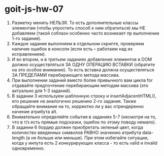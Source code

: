 # goit-js-hw-07

1. Разметку менять НЕЛЬЗЯ. То есть дополнительные классы элементам (чтобы упростить способ к ним обратиться) мы НЕ добавляем (такой соблазн особенно часто возникает пр выполнении 1-го задания).
2. Каждое задание выполняем в отдельном скрипте, проверяем наличие ошибок в консоли (если есть – работаем над их исправлением).
3. И во втором, и в третьем заданиях добавление элементов в DOM должно осуществляться ЗА ОДНУ ОПЕРАЦИЮ ВСТАВКИ (обратите на это особое внимание). То есть вставка должна осуществляться ЗА ПРЕДЕЛАМИ перебирающего метода массива.
4. При выполнении заданий вместо более привычного вам цикла for отдавайте предпочтение перебирающим методам массива (это актуально для 1-3 заданий).
5. В задании 3 используем шаблонную строку и insertAdjacentHTML(), его решение не аналогично решению 2-го задания. Также обращайте внимание на то, корректно ли у вас отрендеренно начение атрибута alt.
6. Внимательно определяйте события в заданиях 5-7 (несмотря на то, что в т/з есть прямые подсказки, ошибок по этому поводу немало).
7. В задании 6 бордер должен приобретать зеленый цвет, когда количество введенных символов РАВНО значению атрибута data-length (а не больше или меньше). При этом избегайте ситуации, когда у инпута есть 2 конкурирующих класса - то есть valid и invalid одновременно. 